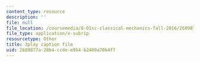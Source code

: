 ```yaml
---
content_type: resource
description: ''
file: null
file_location: /coursemedia/8-01sc-classical-mechanics-fall-2016/2689877a28b4ccdee954b2409a70b4f7_ZjGjNsmsNBU.srt
file_type: application/x-subrip
resourcetype: Other
title: 3play caption file
uid: 2689877a-28b4-ccde-e954-b2409a70b4f7
---
```

